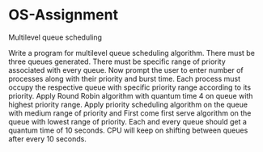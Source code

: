 # OS-Assignment
Multilevel queue scheduling


Write a program for multilevel queue scheduling algorithm. There must be three queues
generated. There must be specific range of priority associated with every queue. Now prompt
the user to enter number of processes along with their priority and burst time. Each process
must occupy the respective queue with specific priority range according to its priority. Apply
Round Robin algorithm with quantum time 4 on queue with highest priority range. Apply
priority scheduling algorithm on the queue with medium range of priority and First come first
serve algorithm on the queue with lowest range of priority. Each and every queue should get
a quantum time of 10 seconds. CPU will keep on shifting between queues after every 10
seconds.

